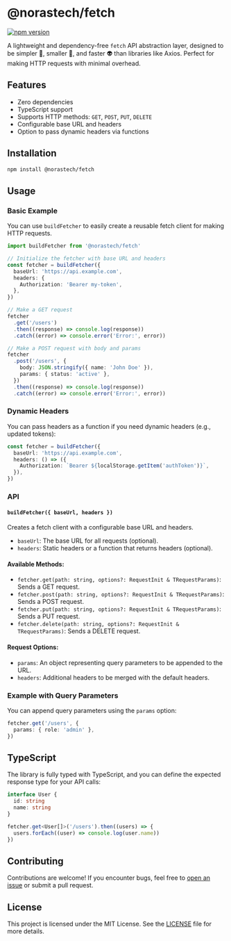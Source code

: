 # @norastech/fetch

[![npm version](https://badge.fury.io/js/%40norastech%2Ffetch.svg)](https://badge.fury.io/js/%40norastech%2Ffetch)

A lightweight and dependency-free `fetch` API abstraction layer, designed to be simpler 🤖, smaller 🎹, and faster 👽 than libraries like Axios. Perfect for making HTTP requests with minimal overhead.

## Features

- Zero dependencies
- TypeScript support
- Supports HTTP methods: `GET`, `POST`, `PUT`, `DELETE`
- Configurable base URL and headers
- Option to pass dynamic headers via functions

## Installation

```bash
npm install @norastech/fetch
```

## Usage

### Basic Example

You can use `buildFetcher` to easily create a reusable fetch client for making HTTP requests.

```ts
import buildFetcher from '@norastech/fetch'

// Initialize the fetcher with base URL and headers
const fetcher = buildFetcher({
  baseUrl: 'https://api.example.com',
  headers: {
    Authorization: 'Bearer my-token',
  },
})

// Make a GET request
fetcher
  .get('/users')
  .then((response) => console.log(response))
  .catch((error) => console.error('Error:', error))

// Make a POST request with body and params
fetcher
  .post('/users', {
    body: JSON.stringify({ name: 'John Doe' }),
    params: { status: 'active' },
  })
  .then((response) => console.log(response))
  .catch((error) => console.error('Error:', error))
```

### Dynamic Headers

You can pass headers as a function if you need dynamic headers (e.g., updated tokens):

```ts
const fetcher = buildFetcher({
  baseUrl: 'https://api.example.com',
  headers: () => ({
    Authorization: `Bearer ${localStorage.getItem('authToken')}`,
  }),
})
```

### API

#### `buildFetcher({ baseUrl, headers })`

Creates a fetch client with a configurable base URL and headers.

- `baseUrl`: The base URL for all requests (optional).
- `headers`: Static headers or a function that returns headers (optional).

#### Available Methods:

- `fetcher.get(path: string, options?: RequestInit & TRequestParams)`: Sends a GET request.
- `fetcher.post(path: string, options?: RequestInit & TRequestParams)`: Sends a POST request.
- `fetcher.put(path: string, options?: RequestInit & TRequestParams)`: Sends a PUT request.
- `fetcher.delete(path: string, options?: RequestInit & TRequestParams)`: Sends a DELETE request.

#### Request Options:

- `params`: An object representing query parameters to be appended to the URL.
- `headers`: Additional headers to be merged with the default headers.

### Example with Query Parameters

You can append query parameters using the `params` option:

```ts
fetcher.get('/users', {
  params: { role: 'admin' },
})
```

## TypeScript

The library is fully typed with TypeScript, and you can define the expected response type for your API calls:

```ts
interface User {
  id: string
  name: string
}

fetcher.get<User[]>('/users').then((users) => {
  users.forEach((user) => console.log(user.name))
})
```

## Contributing

Contributions are welcome! If you encounter bugs, feel free to [open an issue](https://github.com/NorasTech/fetch/issues) or submit a pull request.

## License

This project is licensed under the MIT License. See the [LICENSE](./LICENSE) file for more details.

